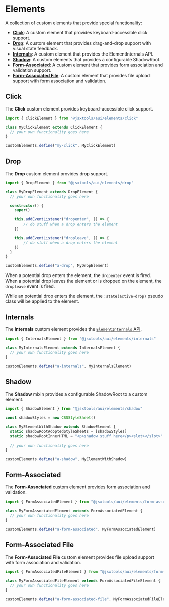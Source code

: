 # Elements

A collection of custom elements that provide special functionality:

- **[Click](#click)**: A custom element that provides keyboard-accessible click support.
- **[Drop](#drop)**: A custom element that provides drag-and-drop support with visual state feedback.
- **[Internals](#internals)**: A custom element that provides the ElementInternals API.
- **[Shadow](#shadow)**: A custom elements that provides a configurable ShadowRoot.
- **[Form-Associated](#form-associated)**: A custom element that provides form association and validation support.
- **[Form-Associated File](#form-associated-file)**: A custom element that provides file upload support with form association and validation.

## Click

The **Click** custom element provides keyboard-accessible click support.

```ts
import { ClickElement } from "@jsxtools/aui/elements/click"

class MyClickElement extends ClickElement {
  // your own functionality goes here
}

customElements.define("my-click", MyClickElement)
```

## Drop

The **Drop** custom element provides drop support.

```ts
import { DropElement } from "@jsxtools/aui/elements/drop"

class MyDropElement extends DropElement {
  // your own functionality goes here

  constructor() {
    super()

    this.addEventListener("dropenter", () => {
        // do stuff when a drop enters the element
    })

    this.addEventListener("dropleave", () => {
        // do stuff when a drop enters the element
    })
  }
}

customElements.define("a-drop", MyDropElement)
```

When a potential drop enters the element, the `dropenter` event is fired. When a potential drop leaves the element or is dropped on the element, the `dropleave` event is fired.

While an potential drop enters the element, the `:state(active-drop)` pseudo class will be applied to the element.

## Internals

The **Internals** custom element provides the [`ElementInternals` API](https://developer.mozilla.org/en-US/docs/Web/API/ElementInternals).

```ts
import { InternalsElement } from "@jsxtools/aui/elements/internals"

class MyInternalsElement extends InternalsElement {
  // your own functionality goes here
}

customElements.define("a-internals", MyInternalsElement)
```

## Shadow

The **Shadow** mixin provides a configurable ShadowRoot to a custom element.

```ts
import { ShadowElement } from "@jsxtools/aui/elements/shadow"

const shadowStyles = new CSSStyleSheet()

class MyElementWithShadow extends ShadowElement {
  static shadowRootAdoptedStyleSheets = [shadowStyles]
  static shadowRootInnerHTML = "<p>shadow stuff here</p><slot></slot>"

  // your own functionality goes here
}

customElements.define("a-shadow", MyElementWithShadow)
```

## Form-Associated

The **Form-Associated** custom element provides form association and validation.

```ts
import { FormAssociatedElement } from "@jsxtools/aui/elements/form-associated"

class MyFormAssociatedElement extends FormAssociatedElement {
  // your own functionality goes here
}

customElements.define("a-form-associated", MyFormAssociatedElement)
```

## Form-Associated File

The **Form-Associated File** custom element provides file upload support with form association and validation.

```ts
import { FormAssociatedFileElement } from "@jsxtools/aui/elements/form-associated-file"

class MyFormAssociatedFileElement extends FormAssociatedFileElement {
  // your own functionality goes here
}

customElements.define("a-form-associated-file", MyFormAssociatedFileElement)
```
